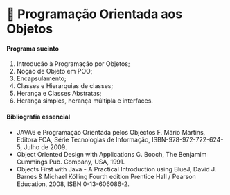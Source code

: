 # 📗 Programação Orientada aos Objetos

#### Programa sucinto

1. Introdução à Programação por Objetos;
2. Noção de Objeto em POO;
3. Encapsulamento;
4. Classes e Hierarquias de classes;
5. Herança e Classes Abstratas;
6. Herança simples, herança múltipla e interfaces.

#### Bibliografia essencial

- JAVA6 e Programação Orientada pelos Objectos F. Mário Martins, Editora FCA,
Série Tecnologias de Informação, ISBN-978-972-722-624-5, Julho de 2009.
- Object Oriented Design with Applications G. Booch, The Benjamim Cummings
Pub. Company, USA, 1991.
- Objects First with Java - A Practical Introduction using BlueJ, David J.
Barnes & Michael Kölling Fourth edition Prentice Hall / Pearson Education,
2008, ISBN 0-13-606086-2.
